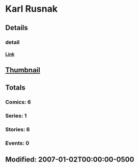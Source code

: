 # Karl  Rusnak 
## Details
### detail
#### [Link](http://marvel.com/comics/creators/5135/karl_rusnak?utm_campaign=apiRef&utm_source=225578a89fc76f3d20fbffda5d17a88d)
## [Thumbnail](http://i.annihil.us/u/prod/marvel/i/mg/b/40/image_not_available.jpg)
## Totals
### Comics: 6
### Series: 1
### Stories: 6
### Events: 0
## Modified: 2007-01-02T00:00:00-0500